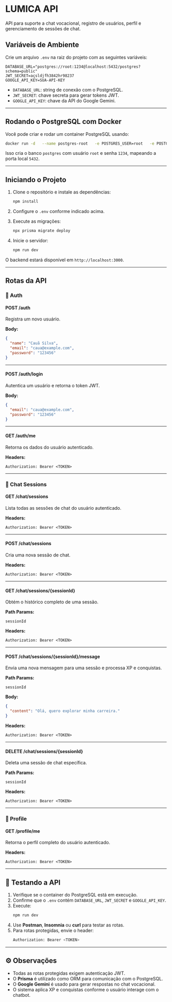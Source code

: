# LUMICA API

API para suporte a chat vocacional, registro de usuários, perfil e gerenciamento de sessões de chat.

## Variáveis de Ambiente

Crie um arquivo `.env` na raiz do projeto com as seguintes variáveis:

```env
DATABASE_URL="postgres://root:1234@localhost:5432/postgres?schema=public"
JWT_SECRET=açsldjfh3842hr98237
GOOGLE_API_KEY=SUA-API-KEY
```

- `DATABASE_URL`: string de conexão com o PostgreSQL.
- `JWT_SECRET`: chave secreta para gerar tokens JWT.
- `GOOGLE_API_KEY`: chave da API do Google Gemini.

---

## Rodando o PostgreSQL com Docker

Você pode criar e rodar um container PostgreSQL usando:

```bash
docker run -d   --name postgres-root   -e POSTGRES_USER=root   -e POSTGRES_PASSWORD=1234   -e POSTGRES_DB=postgres   -v pgdata:/var/lib/postgresql/data   -p 5432:5432   postgres:15
```

Isso cria o banco `postgres` com usuário `root` e senha `1234`, mapeando a porta local `5432`.

---

## Iniciando o Projeto

1. Clone o repositório e instale as dependências:
   ```bash
   npm install
   ```

2. Configure o `.env` conforme indicado acima.

3. Execute as migrações:
   ```bash
   npx prisma migrate deploy
   ```

4. Inicie o servidor:
   ```bash
   npm run dev
   ```

O backend estará disponível em `http://localhost:3000`.

---

## Rotas da API

### 🔐 Auth

#### **POST /auth**
Registra um novo usuário.

**Body:**
```json
{
  "name": "Cauã Silva",
  "email": "caua@example.com",
  "password": "123456"
}
```

---

#### **POST /auth/login**
Autentica um usuário e retorna o token JWT.

**Body:**
```json
{
  "email": "caua@example.com",
  "password": "123456"
}
```

---

#### **GET /auth/me**
Retorna os dados do usuário autenticado.

**Headers:**
```
Authorization: Bearer <TOKEN>
```

---

### 💬 Chat Sessions

#### **GET /chat/sessions**
Lista todas as sessões de chat do usuário autenticado.

**Headers:**
```
Authorization: Bearer <TOKEN>
```

---

#### **POST /chat/sessions**
Cria uma nova sessão de chat.

**Headers:**
```
Authorization: Bearer <TOKEN>
```

---

#### **GET /chat/sessions/{sessionId}**
Obtém o histórico completo de uma sessão.

**Path Params:**
```
sessionId
```

**Headers:**
```
Authorization: Bearer <TOKEN>
```

---

#### **POST /chat/sessions/{sessionId}/message**
Envia uma nova mensagem para uma sessão e processa XP e conquistas.

**Path Params:**
```
sessionId
```

**Body:**
```json
{
  "content": "Olá, quero explorar minha carreira."
}
```

**Headers:**
```
Authorization: Bearer <TOKEN>
```

---

#### **DELETE /chat/sessions/{sessionId}**
Deleta uma sessão de chat específica.

**Path Params:**
```
sessionId
```

**Headers:**
```
Authorization: Bearer <TOKEN>
```

---

### 👤 Profile

#### **GET /profile/me**
Retorna o perfil completo do usuário autenticado.

**Headers:**
```
Authorization: Bearer <TOKEN>
```

---

## 🧪 Testando a API

1. Verifique se o container do PostgreSQL está em execução.
2. Confirme que o `.env` contém `DATABASE_URL`, `JWT_SECRET` e `GOOGLE_API_KEY`.
3. Execute:
   ```bash
   npm run dev
   ```
4. Use **Postman**, **Insomnia** ou **curl** para testar as rotas.
5. Para rotas protegidas, envie o header:
   ```bash
   Authorization: Bearer <TOKEN>
   ```

---

## ⚙️ Observações

- Todas as rotas protegidas exigem autenticação JWT.
- O **Prisma** é utilizado como ORM para comunicação com o PostgreSQL.
- O **Google Gemini** é usado para gerar respostas no chat vocacional.
- O sistema aplica XP e conquistas conforme o usuário interage com o chatbot.